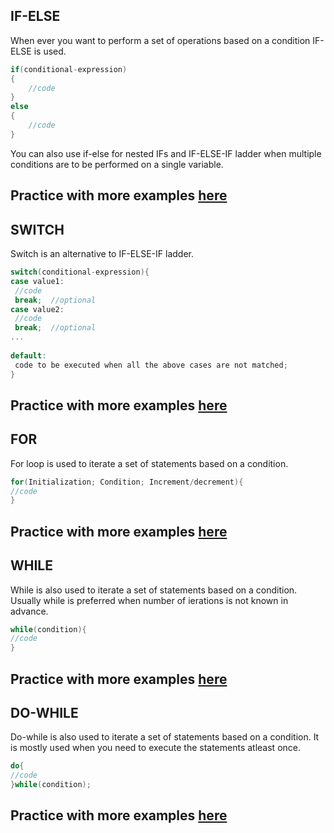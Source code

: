 ## IF-ELSE

When ever you want to perform a set of operations based on a condition IF-ELSE is used.

```c
if(conditional-expression)
{
    //code
}
else
{
    //code
}
```

You can also use if-else for nested IFs and IF-ELSE-IF ladder when multiple conditions are to be performed on a single variable.

## Practice with more examples [here](https://onecompiler.com/c)

## SWITCH

Switch is an alternative to IF-ELSE-IF ladder.

```c
switch(conditional-expression){    
case value1:    
 //code    
 break;  //optional  
case value2:    
 //code    
 break;  //optional  
...    
    
default:     
 code to be executed when all the above cases are not matched;    
} 
```

## Practice with more examples [here](https://onecompiler.com/c)

## FOR

For loop is used to iterate a set of statements based on a condition.

```c
for(Initialization; Condition; Increment/decrement){  
//code  
} 
```

## Practice with more examples [here](https://onecompiler.com/c)

## WHILE

While is also used to iterate a set of statements based on a condition. Usually while is preferred when number of ierations is not known in advance.

```c
while(condition){  
//code 
}  
```

## Practice with more examples [here](https://onecompiler.com/c)

## DO-WHILE
Do-while is also used to iterate a set of statements based on a condition. It is mostly used when you need to execute the statements atleast once.

```c
do{  
//code 
}while(condition); 
```

## Practice with more examples [here](https://onecompiler.com/c)